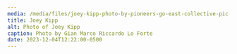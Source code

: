 ```yaml
---
media: /media/files/joey-kipp-photo-by-pioneers-go-east-collective-pic-4-copy.png
title: Joey Kipp
alt: Photo of Joey Kipp
caption: Photo by Gian Marco Riccardo Lo Forte
date: 2023-12-04T12:22:00-0500
---
```

